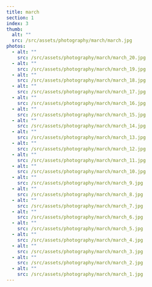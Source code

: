 ```yaml
---
title: march
section: 1
index: 3
thumb:
  alt: ""
  src: /src/assets/photography/march/march.jpg
photos:
  - alt: ""
    src: /src/assets/photography/march/march_20.jpg
  - alt: ""
    src: /src/assets/photography/march/march_19.jpg
  - alt: ""
    src: /src/assets/photography/march/march_18.jpg
  - alt: ""
    src: /src/assets/photography/march/march_17.jpg
  - alt: ""
    src: /src/assets/photography/march/march_16.jpg
  - alt: ""
    src: /src/assets/photography/march/march_15.jpg
  - alt: ""
    src: /src/assets/photography/march/march_14.jpg
  - alt: ""
    src: /src/assets/photography/march/march_13.jpg
  - alt: ""
    src: /src/assets/photography/march/march_12.jpg
  - alt: ""
    src: /src/assets/photography/march/march_11.jpg
  - alt: ""
    src: /src/assets/photography/march/march_10.jpg
  - alt: ""
    src: /src/assets/photography/march/march_9.jpg
  - alt: ""
    src: /src/assets/photography/march/march_8.jpg
  - alt: ""
    src: /src/assets/photography/march/march_7.jpg
  - alt: ""
    src: /src/assets/photography/march/march_6.jpg
  - alt: ""
    src: /src/assets/photography/march/march_5.jpg
  - alt: ""
    src: /src/assets/photography/march/march_4.jpg
  - alt: ""
    src: /src/assets/photography/march/march_3.jpg
  - alt: ""
    src: /src/assets/photography/march/march_2.jpg
  - alt: ""
    src: /src/assets/photography/march/march_1.jpg
---
```

